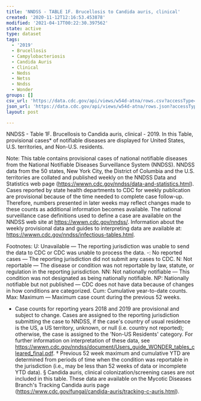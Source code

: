 ```yaml
---
title: 'NNDSS - TABLE 1F. Brucellosis to Candida auris, clinical'
created: '2020-11-12T12:16:53.453878'
modified: '2021-04-17T00:22:30.397562'
state: active
type: dataset
tags:
  - '2019'
  - Brucellosis
  - Campylobacteriosis
  - Candida Auris
  - Clinical
  - Nedss
  - Netss
  - Nndss
  - Wonder
groups: []
csv_url: 'https://data.cdc.gov/api/views/w54d-atna/rows.csv?accessType=DOWNLOAD'
json_url: 'https://data.cdc.gov/api/views/w54d-atna/rows.json?accessType=DOWNLOAD'
layout: post

---
```

NNDSS - Table 1F. Brucellosis to Candida auris, clinical - 2019. In this Table, provisional cases* of notifiable diseases are displayed for United States, U.S. territories, and Non-U.S. residents. 

Note: 
This table contains provisional cases of national notifiable diseases from the National Notifiable Diseases Surveillance System (NNDSS). NNDSS data from the 50 states, New York City, the District of Columbia and the U.S. territories are collated and published weekly on the NNDSS Data and Statistics web page (https://wwwn.cdc.gov/nndss/data-and-statistics.html). Cases reported by state health departments to CDC for weekly publication are provisional because of the time needed to complete case follow-up. Therefore, numbers presented in later weeks may reflect changes made to these counts as additional information becomes available. The national surveillance case definitions used to define a case are available on the NNDSS web site at https://wwwn.cdc.gov/nndss/. Information about the weekly provisional data and guides to interpreting data are available at: https://wwwn.cdc.gov/nndss/infectious-tables.html. 

Footnotes:
U: Unavailable — The reporting jurisdiction was unable to send the data to CDC or CDC was unable to process the data.
-: No reported cases — The reporting jurisdiction did not submit any cases to CDC.
N: Not reportable — The disease or condition was not reportable by law, statute, or regulation in the reporting jurisdiction.
NN: Not nationally notifiable — This condition was not designated as being nationally notifiable.
NP: Nationally notifiable but not published — CDC does not have data because of changes in how conditions are categorized.
Cum: Cumulative year-to-date counts.
Max: Maximum — Maximum case count during the previous 52 weeks.
* Case counts for reporting years 2018 and 2019 are provisional and subject to change. Cases are assigned to the reporting jurisdiction submitting the case to NNDSS, if the case's country of usual residence is the US, a US territory, unknown, or null (i.e. country not reported); otherwise, the case is assigned to the 'Non-US Residents' category. For further information on interpretation of these data, see https://wwwn.cdc.gov/nndss/document/Users_guide_WONDER_tables_cleared_final.pdf. 
† Previous 52 week maximum and cumulative YTD are determined from periods of time when the condition was reportable in the jurisdiction (i.e., may be less than 52 weeks of data or incomplete YTD data). 
§ Candida auris, clinical colonization/screening cases are not included in this table. These data are available on the Mycotic Diseases Branch's Tracking Candida auris page (https://www.cdc.gov/fungal/candida-auris/tracking-c-auris.html).
